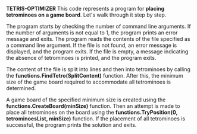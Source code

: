 **TETRIS-OPTIMIZER**
This code represents a program for **placing tetrominoes on a game board**. Let's walk through it step by step.

The program starts by checking the number of command line arguments. If the number of arguments is not equal to 1, the program prints an error message and exits.
The program reads the contents of the file specified as a command line argument. If the file is not found, an error message is displayed, and the program exits. If the file is empty, a message indicating the absence of tetrominoes is printed, and the program exits.

The content of the file is split into lines and then into tetrominoes by calling the **functions.FindTetro(SplitContent)** function. After this, the minimum size of the game board required to accommodate all tetrominoes is determined.

A game board of the specified minimum size is created using the **functions.CreateBoard(minSize)** function. Then an attempt is made to place all tetrominoes on the board using the **functions.TryPosition(0, tetrominoesList, minSize)** function. If the placement of all tetrominoes is successful, the program prints the solution and exits.
